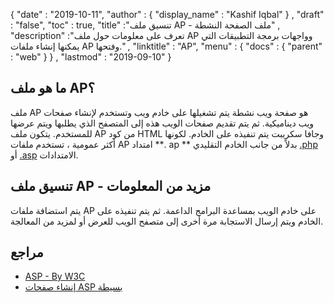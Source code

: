 {
  "date" : "2019-10-11",
  "author" : {
    "display_name" : "Kashif Iqbal"
} ,
  "draft" : "false",
  "toc" : true,
  "title" :"تنسيق ملف AP - ملف الصفحة النشطة" ,
  "description" :"تعرف على معلومات حول ملف AP وواجهات برمجة التطبيقات التي يمكنها إنشاء ملفات AP وفتحها." ,
  "linktitle" : "AP",
  "menu" : {
    "docs" : {
      "parent" : "web"
}
} ,
  "lastmod" : "2019-09-10"
}

## ما هو ملف AP؟

ملف AP هو صفحة ويب نشطة يتم تشغيلها على خادم ويب وتستخدم لإنشاء صفحات ويب ديناميكية. ثم يتم تقديم صفحات الويب هذه إلى المتصفح الذي يطلبها ويتم عرضها للمستخدم. يتكون ملف AP من كود HTML وجافا سكريبت يتم تنفيذه على الخادم. لكونها أكثر عمومية ، تستخدم ملفات AP امتداد **. ap ** بدلاً من جانب الخادم التقليدي [.php](/ar/programming/php/) أو [.asp](/ar/web/asp/) الامتدادات.

## تنسيق ملف AP - مزيد من المعلومات

يتم استضافة ملفات AP على خادم الويب بمساعدة البرامج الداعمة. ثم يتم تنفيذه على الخادم ويتم إرسال الاستجابة مرة أخرى إلى متصفح الويب للعرض أو لمزيد من المعالجة.

## مراجع

* [ASP - By W3C](https://www.w3schools.com/asp/default.asp)
* [إنشاء صفحات ASP بسيطة](https://docs.microsoft.com/en-us/previous-versions/iis/6.0-sdk/ms524741 (الإصدار = مقابل 90))

